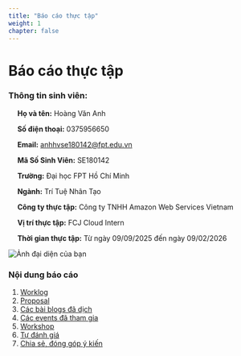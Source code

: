 ```yaml
---
title: "Báo cáo thực tập"
weight: 1
chapter: false
---
```


# Báo cáo thực tập

### Thông tin sinh viên:

&emsp; **Họ và tên:** Hoàng Văn Anh

&emsp; **Số điện thoại:** 0375956650

&emsp; **Email:** anhhvse180142@fpt.edu.vn

&emsp; **Mã Số Sinh Viên:** SE180142

&emsp; **Trường:** Đại học FPT Hồ Chí Minh

&emsp; **Ngành:** Trí Tuệ Nhân Tạo

&emsp; **Công ty thực tập:** Công ty TNHH Amazon Web Services Vietnam

&emsp; **Vị trí thực tập:** FCJ Cloud Intern

&emsp; **Thời gian thực tập:** Từ ngày 09/09/2025 đến ngày 09/02/2026

![Ảnh đại diện của bạn](/images/avatar.jpg)

### Nội dung báo cáo

1.  [Worklog](1-Worklog/)
2.  [Proposal](2-Proposal/)
3.  [Các bài blogs đã dịch](3-BlogsTranslated/)
4.  [Các events đã tham gia](4-EventParticipated/)
5.  [Workshop](5-Workshop/)
6.  [Tự đánh giá](6-Self-evaluation/)
7.  [Chia sẻ, đóng góp ý kiến](7-Feedback/)
